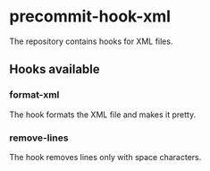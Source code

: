 # precommit-hook-xml

The repository contains hooks for XML files.

## Hooks available

### format-xml
The hook formats the XML file and makes it pretty.

### remove-lines
The hook removes lines only with space characters.
